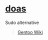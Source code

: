 # [doas](https://en.wikipedia.org/wiki/Doas)

Sudo alternative

> [Gentoo Wiki](https://wiki.gentoo.org/wiki/Doas)
